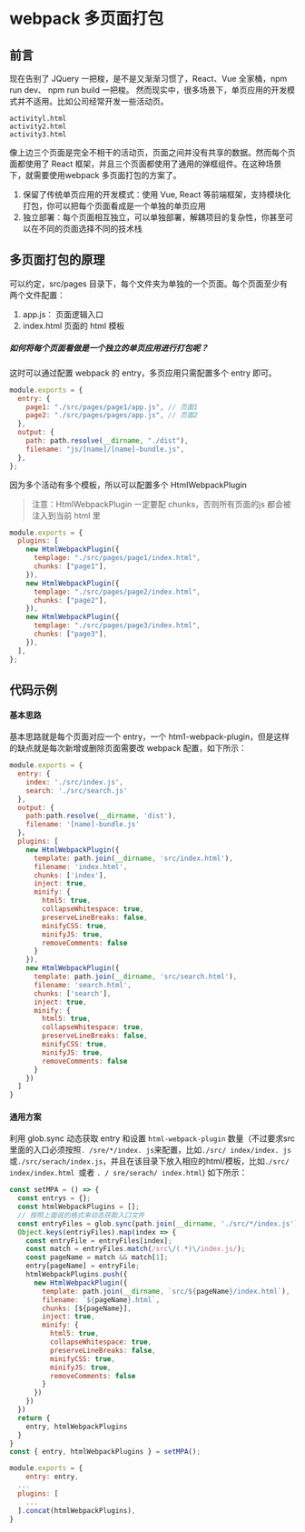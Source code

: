 # webpack 多页面打包

## 前言

现在告别了 JQuery 一把梭，是不是又渐渐习惯了，React、Vue 全家桶，npm run dev、 npm run build 一把梭。
然而现实中，很多场景下，单页应用的开发模式并不适用。比如公司经常开发一些活动页。

```text
activityl.html
activity2.html
activity3.html
```

像上边三个页面是完全不相干的活动页，页面之间并没有共享的数据。然而每个页面都使用了 React 框架，并且三个页面都使用了通用的弹框组件。在这种场景下，就需要使用webpack 多页面打包的方案了。

1. 保留了传统单页应用的开发模式：使用 Vue, React 等前端框架，支持模块化打包，你可以把每个页面看成是一个单独的单页应用
2. 独立部署：每个页面相互独立，可以单独部署，解耦项目的复杂性，你甚至可以在不同的页面选择不同的技术栈

## 多页面打包的原理

可以约定，src/pages 目录下，每个文件夹为单独的一个页面。每个页面至少有两个文件配置：

1. app.js： 页面逻辑入口
2. index.html 页面的 html 模板

##### 如何将每个页面看做是一个独立的单页应用进行打包呢？

这时可以通过配置 webpack 的 entry，多页应用只需配置多个 entry 即可。

```js
module.exports = {
  entry: {
    page1: "./src/pages/page1/app.js", // 页面1
    page2: "./src/pages/pages/app.js", // 页面2
  },
  output: {
    path: path.resolve(__dirname, "./dist"),
    filename: "js/[name]/[name]-bundle.js",
  },
};
```

因为多个活动有多个模板，所以可以配置多个 HtmIWebpackPlugin

> 注意：HtmlWebpackPlugin 一定要配 chunks，否则所有页面的js 都会被注入到当前 html 里 

```js
module.exports = {
  plugins: [
    new HtmlWebpackPlugin({
      templage: "./src/pages/page1/index.html",
      chunks: ["page1"],
    }),
    new HtmlWebpackPlugin({
      templage: "./src/pages/page2/index.html",
      chunks: ["page2"],
    }),
    new HtmlWebpackPlugin({
      templage: "./src/pages/page3/index.html",
      chunks: ["page3"],
    }),
  ],
};

```

## 代码示例

#### 基本思路

基本思路就是每个页面对应一个 entry，一个 htm1-webpack-plugin，但是这样的缺点就是每次新增或删除页面需要改 webpack 配置，如下所示：

```js
module.exports = {
  entry: {
    index: './src/index.js',
    search: './src/search.js'
  },
  output: {
    path:path.resolve(__dirname, 'dist'),
    filename: '[name]-bundle.js'
  }，
  plugins: [
  	new HtmlWebpackPlugin({
      template: path.join(__dirname, 'src/index.html'),
      filename: 'index.html',
      chunks: ['index'],
      inject: true,
      minify: {
      	html5: true,
        collapseWhitespace: true,
        preserveLineBreaks: false,
        minifyCSS: true,
        minifyJS: true,
        removeComments: false
      }
    }),
    new HtmlWebpackPlugin({
      template: path.join(__dirname, 'src/search.html'),
      filename: 'search.html',
      chunks: ['search'],
      inject: true,
      minify: {
        html5: true,
        collapseWhitespace: true,
        preserveLineBreaks: false,
        minifyCSS: true,
        minifyJS: true,
        removeComments: false
      }
    })  
  ]
}
```

#### 通用方案

利用 glob.sync 动态获取 entry 和设置 `html-webpack-plugin` 数量（不过要求src里面的入口必须按照` . /sre/*/index. js `来配置，比如` ./src/ index/index. js `或`./src/serach/index.js`，并且在该目录下放入相应的html/模板，比如`./src/ index/index.html `或者 `. / sre/serach/ index.html`)
如下所示：

```js
const setMPA = () => {
  const entrys = {};
  const htmlWebpackPlugins = [];
  // 按照上面说的格式来动态获取入口文件
  const entryFiles = glob.sync(path.join(__dirname, './src/*/index.js'))
  Object.keys(entriyFiles).map(index => {
    const entryFile = entryFiles[index];
    const match = entryFiles.match(/src\/(.*)\/index.js/);
    const pageName = match && match[1];
    entry[pageName] = entryFile;
    htmlWebpackPlugins.push({
      new HtmlWebpackPlugin({
        template: path.join(__dirname, `src/${pageName}/index.html`),
        filename: `${pageName}.html`,
        chunks: [${pageName}],
        inject: true,
        minify: {
          html5: true,
          collapseWhitespace: true,
          preserveLineBreaks: false,
          minifyCSS: true,
          minifyJS: true,
          removeComments: false
        }
      }) 
    })
  })
  return {
    entry, htmlWebpackPlugins
  }
}
const { entry, htmlWebpackPlugins } = setMPA();

module.exports = {
	entry: entry,
  ...
  plugins: [
    ...
  ].concat(htmlWebpackPlugins),
}
```

